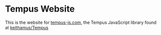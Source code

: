 # Tempus Website

This is the website for [tempus-js.com](http://tempus-js.com), the Tempus 
JavaScript library found at [keithamus/Tempus](https://github.com/keithamus/Tempus)
